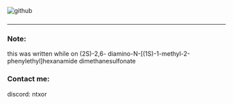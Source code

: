 ![github]()
### 




<hr />

### Note:
this was written while on (2S)-2,6- diamino-N-[(1S)-1-methyl-2-phenylethyl]hexanamide dimethanesulfonate
### Contact me:
discord: ntxor
